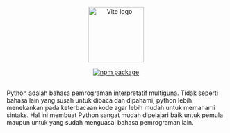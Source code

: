 <p align="center">
  <a href="https://www.python.org/" target="_blank" rel="noopener noreferrer"><img height="128" src="https://www.python.org/static/community_logos/python-logo-master-v3-TM-flattened.png" alt="Vite logo"></a>
</p>
<p align="center">
  <a href="https://www.python.org/ftp/python/3.9.7/python-3.9.7-amd64.exe"><img src="https://img.shields.io/badge/Download-v3.9.7-blue" alt="npm package"></a>
</p>
<br/>
Python adalah bahasa pemrograman interpretatif multiguna. Tidak seperti bahasa lain yang susah untuk dibaca dan dipahami, python lebih menekankan pada keterbacaan kode agar lebih mudah untuk memahami sintaks. Hal ini membuat Python sangat mudah dipelajari baik untuk pemula maupun untuk yang sudah menguasai bahasa pemrograman lain.
